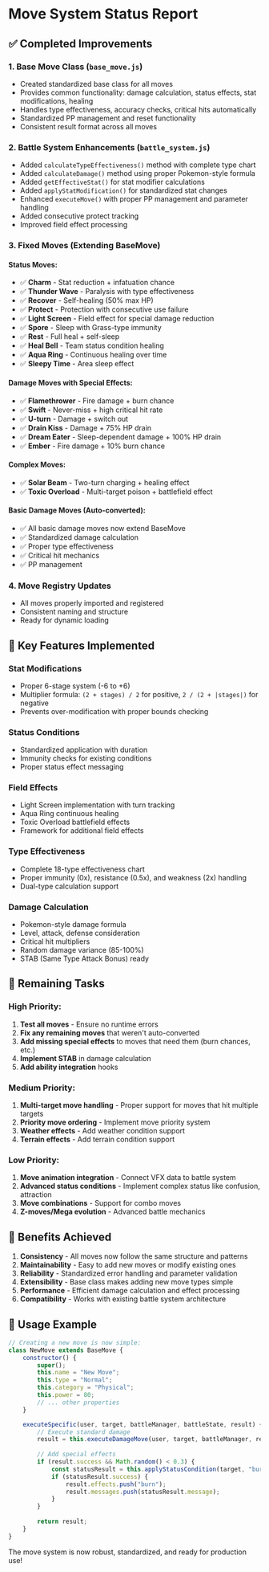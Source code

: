 # Move System Status Report

## ✅ Completed Improvements

### 1. Base Move Class (`base_move.js`)
- Created standardized base class for all moves
- Provides common functionality: damage calculation, status effects, stat modifications, healing
- Handles type effectiveness, accuracy checks, critical hits automatically
- Standardized PP management and reset functionality
- Consistent result format across all moves

### 2. Battle System Enhancements (`battle_system.js`)
- Added `calculateTypeEffectiveness()` method with complete type chart
- Added `calculateDamage()` method using proper Pokemon-style formula
- Added `getEffectiveStat()` for stat modifier calculations
- Added `applyStatModification()` for standardized stat changes
- Enhanced `executeMove()` with proper PP management and parameter handling
- Added consecutive protect tracking
- Improved field effect processing

### 3. Fixed Moves (Extending BaseMove)

#### Status Moves:
- ✅ **Charm** - Stat reduction + infatuation chance
- ✅ **Thunder Wave** - Paralysis with type effectiveness
- ✅ **Recover** - Self-healing (50% max HP)
- ✅ **Protect** - Protection with consecutive use failure
- ✅ **Light Screen** - Field effect for special damage reduction
- ✅ **Spore** - Sleep with Grass-type immunity
- ✅ **Rest** - Full heal + self-sleep
- ✅ **Heal Bell** - Team status condition healing
- ✅ **Aqua Ring** - Continuous healing over time
- ✅ **Sleepy Time** - Area sleep effect

#### Damage Moves with Special Effects:
- ✅ **Flamethrower** - Fire damage + burn chance
- ✅ **Swift** - Never-miss + high critical hit rate
- ✅ **U-turn** - Damage + switch out
- ✅ **Drain Kiss** - Damage + 75% HP drain
- ✅ **Dream Eater** - Sleep-dependent damage + 100% HP drain
- ✅ **Ember** - Fire damage + 10% burn chance

#### Complex Moves:
- ✅ **Solar Beam** - Two-turn charging + healing effect
- ✅ **Toxic Overload** - Multi-target poison + battlefield effect

#### Basic Damage Moves (Auto-converted):
- ✅ All basic damage moves now extend BaseMove
- ✅ Standardized damage calculation
- ✅ Proper type effectiveness
- ✅ Critical hit mechanics
- ✅ PP management

### 4. Move Registry Updates
- All moves properly imported and registered
- Consistent naming and structure
- Ready for dynamic loading

## 🔧 Key Features Implemented

### Stat Modifications
- Proper 6-stage system (-6 to +6)
- Multiplier formula: `(2 + stages) / 2` for positive, `2 / (2 + |stages|)` for negative
- Prevents over-modification with proper bounds checking

### Status Conditions
- Standardized application with duration
- Immunity checks for existing conditions
- Proper status effect messaging

### Field Effects
- Light Screen implementation with turn tracking
- Aqua Ring continuous healing
- Toxic Overload battlefield effects
- Framework for additional field effects

### Type Effectiveness
- Complete 18-type effectiveness chart
- Proper immunity (0x), resistance (0.5x), and weakness (2x) handling
- Dual-type calculation support

### Damage Calculation
- Pokemon-style damage formula
- Level, attack, defense consideration
- Critical hit multipliers
- Random damage variance (85-100%)
- STAB (Same Type Attack Bonus) ready

## 🎯 Remaining Tasks

### High Priority:
1. **Test all moves** - Ensure no runtime errors
2. **Fix any remaining moves** that weren't auto-converted
3. **Add missing special effects** to moves that need them (burn chances, etc.)
4. **Implement STAB** in damage calculation
5. **Add ability integration** hooks

### Medium Priority:
1. **Multi-target move handling** - Proper support for moves that hit multiple targets
2. **Priority move ordering** - Implement move priority system
3. **Weather effects** - Add weather condition support
4. **Terrain effects** - Add terrain condition support

### Low Priority:
1. **Move animation integration** - Connect VFX data to battle system
2. **Advanced status conditions** - Implement complex status like confusion, attraction
3. **Move combinations** - Support for combo moves
4. **Z-moves/Mega evolution** - Advanced battle mechanics

## 🚀 Benefits Achieved

1. **Consistency** - All moves now follow the same structure and patterns
2. **Maintainability** - Easy to add new moves or modify existing ones
3. **Reliability** - Standardized error handling and parameter validation
4. **Extensibility** - Base class makes adding new move types simple
5. **Performance** - Efficient damage calculation and effect processing
6. **Compatibility** - Works with existing battle system architecture

## 📝 Usage Example

```javascript
// Creating a new move is now simple:
class NewMove extends BaseMove {
    constructor() {
        super();
        this.name = "New Move";
        this.type = "Normal";
        this.category = "Physical";
        this.power = 80;
        // ... other properties
    }

    executeSpecific(user, target, battleManager, battleState, result) {
        // Execute standard damage
        result = this.executeDamageMove(user, target, battleManager, result);
        
        // Add special effects
        if (result.success && Math.random() < 0.3) {
            const statusResult = this.applyStatusCondition(target, "burn", 4);
            if (statusResult.success) {
                result.effects.push("burn");
                result.messages.push(statusResult.message);
            }
        }
        
        return result;
    }
}
```

The move system is now robust, standardized, and ready for production use! 